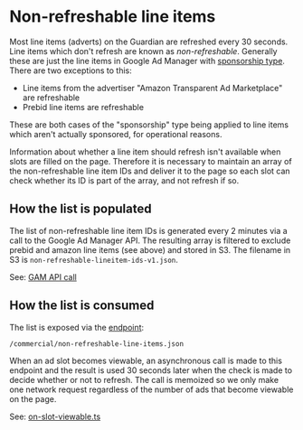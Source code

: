# Non-refreshable line items

Most line items (adverts) on the Guardian are refreshed every 30 seconds. Line items which don't refresh are known as _non-refreshable_. Generally these are just the line items in Google Ad Manager with [sponsorship type](https://support.google.com/admanager/answer/177426). There are two exceptions to this:

-   Line items from the advertiser "Amazon Transparent Ad Marketplace" are refreshable
-   Prebid line items are refreshable

These are both cases of the "sponsorship" type being applied to line items which aren't actually sponsored, for operational reasons.

Information about whether a line item should refresh isn't available when slots are filled on the page. Therefore it is necessary to maintain an array of the non-refreshable line item IDs and deliver it to the page so each slot can check whether its ID is part of the array, and not refresh if so.

## How the list is populated

The list of non-refreshable line item IDs is generated every 2 minutes via a call to the Google Ad Manager API. The resulting array is filtered to exclude prebid and amazon line items (see above) and stored in S3. The filename in S3 is `non-refreshable-lineitem-ids-v1.json`.

See: [GAM API call](https://github.com/guardian/frontend/blob/main/admin/app/dfp/DfpApi.scala)

## How the list is consumed

The list is exposed via the [endpoint](https://www.theguardian.com/commercial/non-refreshable-line-items.json):

```
/commercial/non-refreshable-line-items.json
```

When an ad slot becomes viewable, an asynchronous call is made to this endpoint and the result is used 30 seconds later when the check is made to decide whether or not to refresh. The call is memoized so we only make one network request regardless of the number of ads that become viewable on the page.

See: [on-slot-viewable.ts](https://github.com/guardian/frontend/blob/main/static/src/javascripts/projects/commercial/modules/dfp/on-slot-viewable.ts)
